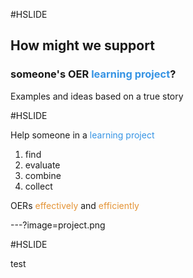#HSLIDE

## How might we support
### someone's OER <span style="color:#3694e4">learning project</span>?

Examples and ideas based on a true story

#HSLIDE

Help someone in a <span style="color:#3694e4">learning project</span>
1. find
2. evaluate
3. combine
4. collect

OERs <span style="color:#e49436">effectively</span> and <span style="color:#e49436">efficiently</span>


---?image=project.png

#HSLIDE

test
